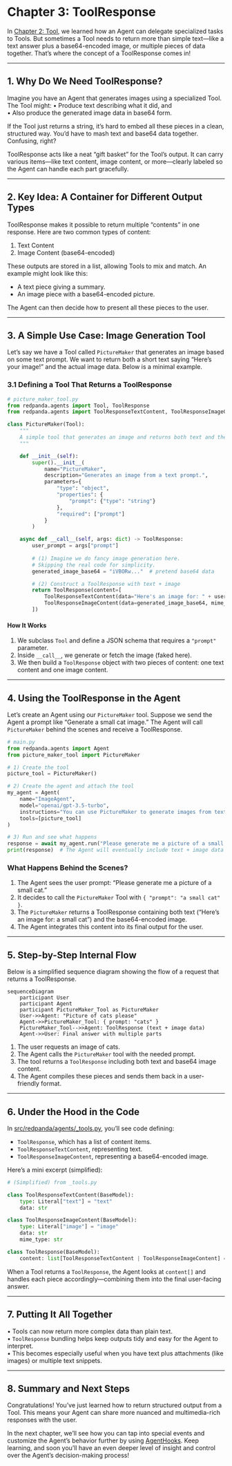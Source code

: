 # Chapter 3: ToolResponse

In [Chapter 2: Tool](02_tool_.md), we learned how an Agent can delegate specialized tasks to Tools. But sometimes a Tool needs to return more than simple text—like a text answer plus a base64-encoded image, or multiple pieces of data together. That’s where the concept of a ToolResponse comes in!

---

## 1. Why Do We Need ToolResponse?

Imagine you have an Agent that generates images using a specialized Tool. The Tool might:
• Produce text describing what it did, and  
• Also produce the generated image data in base64 form.

If the Tool just returns a string, it’s hard to embed all these pieces in a clean, structured way. You’d have to mash text and base64 data together. Confusing, right?

ToolResponse acts like a neat “gift basket” for the Tool’s output. It can carry various items—like text content, image content, or more—clearly labeled so the Agent can handle each part gracefully.

---

## 2. Key Idea: A Container for Different Output Types

ToolResponse makes it possible to return multiple “contents” in one response. Here are two common types of content:

1. Text Content  
2. Image Content (base64-encoded)

These outputs are stored in a list, allowing Tools to mix and match. An example might look like this:
- A text piece giving a summary.  
- An image piece with a base64-encoded picture.  

The Agent can then decide how to present all these pieces to the user.  

---

## 3. A Simple Use Case: Image Generation Tool

Let’s say we have a Tool called `PictureMaker` that generates an image based on some text prompt. We want to return both a short text saying “Here’s your image!” and the actual image data. Below is a minimal example.

### 3.1 Defining a Tool That Returns a ToolResponse

```python
# picture_maker_tool.py
from redpanda.agents import Tool, ToolResponse
from redpanda.agents import ToolResponseTextContent, ToolResponseImageContent

class PictureMaker(Tool):
    """
    A simple tool that generates an image and returns both text and the image data.
    """

    def __init__(self):
        super().__init__(
            name="PictureMaker",
            description="Generates an image from a text prompt.",
            parameters={
                "type": "object",
                "properties": {
                    "prompt": {"type": "string"}
                },
                "required": ["prompt"]
            }
        )

    async def __call__(self, args: dict) -> ToolResponse:
        user_prompt = args["prompt"]
        
        # (1) Imagine we do fancy image generation here.
        # Skipping the real code for simplicity.
        generated_image_base64 = "iVBORw..."  # pretend base64 data

        # (2) Construct a ToolResponse with text + image
        return ToolResponse(content=[
            ToolResponseTextContent(data="Here's an image for: " + user_prompt),
            ToolResponseImageContent(data=generated_image_base64, mime_type="image/png")
        ])
```

#### How It Works
1. We subclass `Tool` and define a JSON schema that requires a `"prompt"` parameter.  
2. Inside `__call__`, we generate or fetch the image (faked here).  
3. We then build a `ToolResponse` object with two pieces of content: one text content and one image content.  

---

## 4. Using the ToolResponse in the Agent

Let’s create an Agent using our `PictureMaker` tool. Suppose we send the Agent a prompt like “Generate a small cat image.” The Agent will call `PictureMaker` behind the scenes and receive a ToolResponse.

```python
# main.py
from redpanda.agents import Agent
from picture_maker_tool import PictureMaker

# 1) Create the tool
picture_tool = PictureMaker()

# 2) Create the agent and attach the tool
my_agent = Agent(
    name="ImageAgent",
    model="openai/gpt-3.5-turbo",
    instructions="You can use PictureMaker to generate images from text.",
    tools=[picture_tool]
)

# 3) Run and see what happens
response = await my_agent.run("Please generate me a picture of a small cat.")
print(response)  # The Agent will eventually include text + image data in some manner
```

### What Happens Behind the Scenes?

1. The Agent sees the user prompt: “Please generate me a picture of a small cat.”  
2. It decides to call the `PictureMaker` Tool with `{ "prompt": "a small cat" }`.  
3. The `PictureMaker` returns a ToolResponse containing both text (“Here’s an image for: a small cat”) and the base64-encoded image.  
4. The Agent integrates this content into its final output for the user.

---

## 5. Step-by-Step Internal Flow

Below is a simplified sequence diagram showing the flow of a request that returns a ToolResponse.

```mermaid
sequenceDiagram
    participant User
    participant Agent
    participant PictureMaker_Tool as PictureMaker
    User->>Agent: "Picture of cats please"
    Agent->>PictureMaker_Tool: { prompt: "cats" }
    PictureMaker_Tool-->>Agent: ToolResponse (text + image data)
    Agent->>User: Final answer with multiple parts
```

1. The user requests an image of cats.  
2. The Agent calls the `PictureMaker` tool with the needed prompt.  
3. The tool returns a `ToolResponse` including both text and base64 image content.  
4. The Agent compiles these pieces and sends them back in a user-friendly format.

---

## 6. Under the Hood in the Code

In [src/redpanda/agents/_tools.py](../src/redpanda/agents/_tools.py), you’ll see code defining:
- `ToolResponse`, which has a list of content items.  
- `ToolResponseTextContent`, representing text.  
- `ToolResponseImageContent`, representing a base64-encoded image.

Here’s a mini excerpt (simplified):

```python
# (Simplified) from _tools.py

class ToolResponseTextContent(BaseModel):
    type: Literal["text"] = "text"
    data: str

class ToolResponseImageContent(BaseModel):
    type: Literal["image"] = "image"
    data: str
    mime_type: str

class ToolResponse(BaseModel):
    content: list[ToolResponseTextContent | ToolResponseImageContent] = []
```

When a Tool returns a `ToolResponse`, the Agent looks at `content[]` and handles each piece accordingly—combining them into the final user-facing answer.

---

## 7. Putting It All Together

• Tools can now return more complex data than plain text.  
• `ToolResponse` bundling helps keep outputs tidy and easy for the Agent to interpret.  
• This becomes especially useful when you have text plus attachments (like images) or multiple text snippets.

---

## 8. Summary and Next Steps

Congratulations! You’ve just learned how to return structured output from a Tool. This means your Agent can share more nuanced and multimedia-rich responses with the user.

In the next chapter, we’ll see how you can tap into special events and customize the Agent’s behavior further by using [AgentHooks](04_agenthooks_.md). Keep learning, and soon you’ll have an even deeper level of insight and control over the Agent’s decision-making process!
